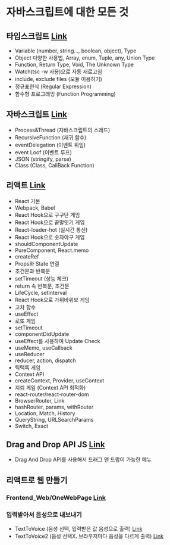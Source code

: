 # 자바스크립트에 대한 모든 것

## 타입스크립트 [Link](https://github.com/Hschan2/StudyJS/tree/master/tspart)
* Variable (number, string..., boolean, object), Type
* Object 다양한 사용법, Array, enum, Tuple, any, Union Type
* Function, Return Type, Void, The Unknown Type
* Watch(tsc -w 사용)으로 자동 새로고침
* include, exclude files (모듈 이용하기)
* 정규표현식 (Regular Expression)
* 함수형 프로그래밍 (Function Programming)

## 자바스크립트 [Link](https://github.com/Hschan2/StudyJS/tree/master/About_Javascript)
* Process&Thread (자바스크립트의 스레드)
* RecursiveFunction (재귀 함수)
* eventDelegation (이벤트 위임)
* event Loof (이벤트 루프)
* JSON (stringify, parse)
* Class (Class, CallBack Function)

## 리액트 [Link](https://github.com/Hschan2/StudyJS/tree/master/ReactLecture)
* React 기본
* Webpack, Babel
* React Hook으로 구구단 게임
* React Hook으로 끝말잇기 게임
* React-loader-hot (실시간 통신)
* React Hook으로 숫자야구 게임
* shouldComponentUpdate
* PureComponent, React.memo
* createRef
* Props와 State 연결
* 조건문과 반복문
* setTimeout (성능 체크)
* return 속 반복문, 조건문
* LifeCycle, setInterval
* React Hook으로 가위바위보 게임
* 고차 함수
* useEffect
* 로또 게임
* setTimeout
* componentDidUpdate
* useEffect를 사용하여 Update Check
* useMemo, useCallback
* useReducer
* reducer, action, dispatch
* 틱택톡 게임
* Context API
* createContext, Provider, useContext
* 지뢰 게임 (Context API 최적화)
* react-router/react-router-dom
* BrowserRouter, Link
* hashRouter, params, withRouter
* Location, Match, History
* QueryString, URLSearchParams
* Switch, Exact

## Drag and Drop API JS [Link](https://github.com/Hschan2/StudyJS/tree/master/DragAndDropAPI_JS)
* Drag And Drop API를 사용해서 드래그 앤 드랍이 가능한 메뉴

## 리액트로 웹 만들기

### Frontend_Web/OneWebPage [Link](https://hschan2.github.io/StudyJS/FrontEnd_Web/First/First.html)

### 입력받아서 음성으로 내보내기
* TextToVoice (음성 선택, 입력받은 값 음성으로 출력) [Link](https://github.com/Hschan2/StudyJS/tree/master/TextToVoice)
* TextToVoice2 (음성 선택X. 브라우저마다 음성을 다르게 출력) [Link](https://github.com/Hschan2/StudyJS/tree/master/TextToVoice2)